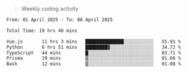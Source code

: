 > Weekly coding activity
<!--START_SECTION:waka-->

```txt
From: 01 April 2025 - To: 08 April 2025

Total Time: 19 hrs 46 mins

Vue.js       11 hrs 3 mins   ██████████████░░░░░░░░░░░   55.91 %
Python       6 hrs 51 mins   ████████▓░░░░░░░░░░░░░░░░   34.72 %
TypeScript   44 mins         █░░░░░░░░░░░░░░░░░░░░░░░░   03.71 %
Prisma       19 mins         ▒░░░░░░░░░░░░░░░░░░░░░░░░   01.66 %
Bash         12 mins         ▒░░░░░░░░░░░░░░░░░░░░░░░░   01.08 %
```

<!--END_SECTION:waka-->
